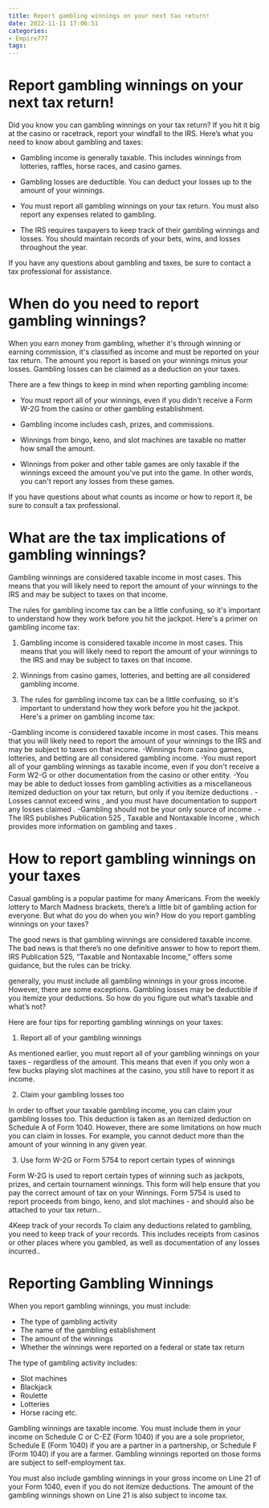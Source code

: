 ```yaml
---
title: Report gambling winnings on your next tax return!
date: 2022-11-11 17:06:51
categories:
- Empire777
tags:
---
```



#  Report gambling winnings on your next tax return!

Did you know you can gambling winnings on your tax return? If you hit it big at the casino or racetrack, report your windfall to the IRS. Here’s what you need to know about gambling and taxes:

- Gambling income is generally taxable. This includes winnings from lotteries, raffles, horse races, and casino games.

- Gambling losses are deductible. You can deduct your losses up to the amount of your winnings.

- You must report all gambling winnings on your tax return. You must also report any expenses related to gambling.

- The IRS requires taxpayers to keep track of their gambling winnings and losses. You should maintain records of your bets, wins, and losses throughout the year.

If you have any questions about gambling and taxes, be sure to contact a tax professional for assistance.

#  When do you need to report gambling winnings?

When you earn money from gambling, whether it's through winning or earning commission, it's classified as income and must be reported on your tax return. The amount you report is based on your winnings minus your losses. Gambling losses can be claimed as a deduction on your taxes.

There are a few things to keep in mind when reporting gambling income:

- You must report all of your winnings, even if you didn't receive a Form W-2G from the casino or other gambling establishment.

- Gambling income includes cash, prizes, and commissions.

- Winnings from bingo, keno, and slot machines are taxable no matter how small the amount.

- Winnings from poker and other table games are only taxable if the winnings exceed the amount you've put into the game. In other words, you can't report any losses from these games.

If you have questions about what counts as income or how to report it, be sure to consult a tax professional.

#  What are the tax implications of gambling winnings?

Gambling winnings are considered taxable income in most cases. This means that you will likely need to report the amount of your winnings to the IRS and may be subject to taxes on that income.

The rules for gambling income tax can be a little confusing, so it's important to understand how they work before you hit the jackpot. Here's a primer on gambling income tax:

1. Gambling income is considered taxable income in most cases. This means that you will likely need to report the amount of your winnings to the IRS and may be subject to taxes on that income.

2. Winnings from casino games, lotteries, and betting are all considered gambling income.

3. The rules for gambling income tax can be a little confusing, so it's important to understand how they work before you hit the jackpot. Here's a primer on gambling income tax:

-Gambling income is considered taxable income in most cases. This means that you will likely need to report the amount of your winnings to the IRS and may be subject to taxes on that income.
-Winnings from casino games, lotteries, and betting are all considered gambling income.
-You must report all of your gambling winnings as taxable income, even if you don't receive a Form W2-G or other documentation from the casino or other entity.
-You may be able to deduct losses from gambling activities as a miscellaneous itemized deduction on your tax return, but only if you itemize deductions .   -Losses cannot exceed wins , and you must have documentation to support any losses claimed .   -Gambling should not be your only source of income .   -The IRS publishes Publication 525 , Taxable and Nontaxable Income , which provides more information on gambling and taxes .

#  How to report gambling winnings on your taxes

Casual gambling is a popular pastime for many Americans. From the weekly lottery to March Madness brackets, there’s a little bit of gambling action for everyone. But what do you do when you win? How do you report gambling winnings on your taxes?

The good news is that gambling winnings are considered taxable income. The bad news is that there’s no one definitive answer to how to report them. IRS Publication 525, “Taxable and Nontaxable Income,” offers some guidance, but the rules can be tricky.

 generally, you must include all gambling winnings in your gross income. However, there are some exceptions. Gambling losses may be deductible if you itemize your deductions. So how do you figure out what’s taxable and what’s not?

Here are four tips for reporting gambling winnings on your taxes:

1. Report all of your gambling winnings

As mentioned earlier, you must report all of your gambling winnings on your taxes - regardless of the amount. This means that even if you only won a few bucks playing slot machines at the casino, you still have to report it as income.

2. Claim your gambling losses too

In order to offset your taxable gambling income, you can claim your gambling losses too. This deduction is taken as an itemized deduction on Schedule A of Form 1040. However, there are some limitations on how much you can claim in losses. For example, you cannot deduct more than the amount of your winning in any given year.

3. Use form W-2G or Form 5754 to report certain types of winnings

Form W-2G is used to report certain types of winning such as jackpots, prizes, and certain tournament winnings. This form will help ensure that you pay the correct amount of tax on your Winnings. Form 5754 is used to report proceeds from bingo, keno, and slot machines - and should also be attached to your tax return..

















   4Keep track of your records
To claim any deductions related to gambling, you need to keep track of your records. This includes receipts from casinos or other places where you gambled, as well as documentation of any losses incurred..

#  Reporting Gambling Winnings

When you report gambling winnings, you must include:

- The type of gambling activity
- The name of the gambling establishment
- The amount of the winnings
- Whether the winnings were reported on a federal or state tax return

The type of gambling activity includes:
- Slot machines
- Blackjack
- Roulette 
- Lotteries 
- Horse racing 
etc.

 Gambling winnings are taxable income. You must include them in your income on Schedule C or C-EZ (Form 1040) if you are a sole proprietor, Schedule E (Form 1040) if you are a partner in a partnership, or Schedule F (Form 1040) if you are a farmer. Gambling winnings reported on those forms are subject to self-employment tax. 

You must also include gambling winnings in your gross income on Line 21 of your Form 1040, even if you do not itemize deductions. The amount of the gambling winnings shown on Line 21 is also subject to income tax.